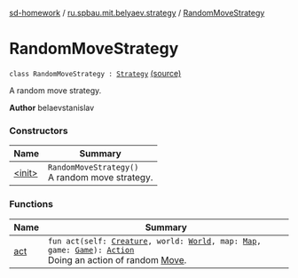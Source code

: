 [sd-homework](../../index.md) / [ru.spbau.mit.belyaev.strategy](../index.md) / [RandomMoveStrategy](.)

# RandomMoveStrategy

`class RandomMoveStrategy : `[`Strategy`](../-strategy/index.md) [(source)](https://github.com/StasBel/sd-homework/blob/Roguelike/src/main/kotlin/ru/spbau/mit/belyaev/strategy/RandomMoveStrategy.kt#L13)

A random move strategy.

**Author**
belaevstanislav

### Constructors

| Name | Summary |
|---|---|
| [&lt;init&gt;](-init-.md) | `RandomMoveStrategy()`<br>A random move strategy. |

### Functions

| Name | Summary |
|---|---|
| [act](act.md) | `fun act(self: `[`Creature`](../../ru.spbau.mit.belyaev.world/-creature/index.md)`, world: `[`World`](../../ru.spbau.mit.belyaev.world/-world/index.md)`, map: `[`Map`](../../ru.spbau.mit.belyaev.map/-map/index.md)`, game: `[`Game`](../../ru.spbau.mit.belyaev.game/-game/index.md)`): `[`Action`](../-action/index.md)<br>Doing an action of random [Move](../../ru.spbau.mit.belyaev.world/-move/index.md). |
